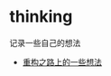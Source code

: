 # thinking
记录一些自己的想法

- [重构之路上的一些想法](https://github.com/novenn/thinking/blob/main/%E9%87%8D%E6%9E%84%E4%B9%8B%E8%B7%AF%E4%B8%8A%E7%9A%84%E4%B8%80%E7%82%B9%E6%83%B3.md)
